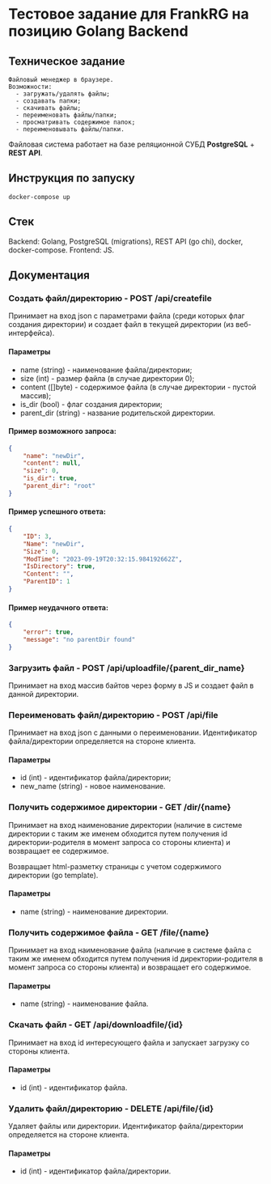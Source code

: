 # Тестовое задание для FrankRG на позицию Golang Backend

## Техническое задание
```
Файловый менеджер в браузере.
Возможности: 
  - загружать/удалять файлы;
  - создавать папки;
  - скачивать файлы;
  - переименовать файлы/папки;
  - просматривать содержимое папок;
  - переименовывать файлы/папки.
```

Файловая система работает на базе реляционной СУБД **PostgreSQL** + **REST API**.

## Инструкция по запуску
```
docker-compose up
```

## Стек

Backend: Golang, PostgreSQL (migrations), REST API (go chi), docker, docker-compose.
Frontend: JS.

## Документация

### Создать файл/директорию - POST /api/createfile
Принимает на вход json с параметрами файла (среди которых флаг создания директории) и создает файл в текущей директории (из веб-интерфейса).

#### Параметры
- name (string) - наименование файла/директории;
- size (int) - размер файла (в случае директории 0);
- content ([]byte) - содержимое файла (в случае директории - пустой массив);
- is_dir (bool) - флаг создания директории;
- parent_dir (string) - название родительской директории.

#### Пример возможного запроса:
```json
{
    "name": "newDir",
    "content": null,
    "size": 0,
    "is_dir": true,
    "parent_dir": "root"
}
```

#### Пример успешного ответа:
```json
{
    "ID": 3,
    "Name": "newDir",
    "Size": 0,
    "ModTime": "2023-09-19T20:32:15.984192662Z",
    "IsDirectory": true,
    "Content": "",
    "ParentID": 1
}
```

####  Пример неудачного ответа:
```json
{
    "error": true,
    "message": "no parentDir found"
}
```

### Загрузить файл - POST /api/uploadfile/{parent_dir_name}
Принимает на вход массив байтов через форму в JS и создает файл в данной директории.

### Переименовать файл/директорию - POST /api/file
Принимает на вход json с данными о переименовании. Идентификатор файла/директории определяется на стороне клиента.

#### Параметры
- id (int) - идентификатор файла/директории;
- new_name (string) - новое наименование.

### Получить содержимое директории - GET /dir/{name}
Принимает на вход наименование директории (наличие в системе директории с таким же именем обходится путем получения id директории-родителя в момент запроса со стороны клиента) и возвращает ее содержимое. 

Возвращает html-разметку страницы с учетом содержимого директории (go template).

#### Параметры
- name (string) - наименование директории.

### Получить содержимое файла - GET /file/{name}
Принимает на вход наименование файла (наличие в системе файла с таким же именем обходится путем получения id директории-родителя в момент запроса со стороны клиента) и возвращает его содержимое.

#### Параметры
- name (string) - наименование файла.

### Скачать файл - GET /api/downloadfile/{id}
Принимает на вход id интересующего файла и запускает загрузку со стороны клиента.

#### Параметры
- id (int) - идентификатор файла.

### Удалить файл/директорию - DELETE /api/file/{id}
Удаляет файлы или директории. Идентификатор файла/директории определяется на стороне клиента.

#### Параметры
- id (int) - идентификатор файла/директории.